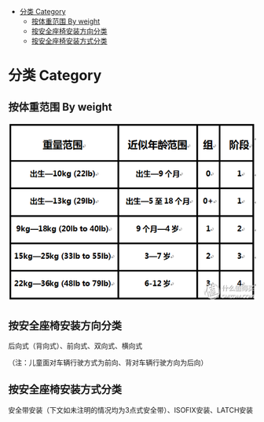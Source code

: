 <!-- TOC -->

- [分类 Category](#分类-category)
    - [按体重范围 By weight](#按体重范围-by-weight)
    - [按安全座椅安装方向分类](#按安全座椅安装方向分类)
    - [按安全座椅安装方式分类](#按安全座椅安装方式分类)

<!-- /TOC -->

# 分类 Category

## 按体重范围 By weight

![By weight](car_seat_01.jpg)

## 按安全座椅安装方向分类

后向式（背向式）、前向式、双向式、横向式 

（注：儿童面对车辆行驶方式为前向、背对车辆行驶方向为后向）

## 按安全座椅安装方式分类

安全带安装（下文如未注明的情况均为3点式安全带）、ISOFIX安装、LATCH安装
